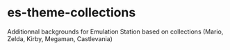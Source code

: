 # es-theme-collections
Additionnal backgrounds for Emulation Station based on collections (Mario, Zelda, Kirby, Megaman, Castlevania)
